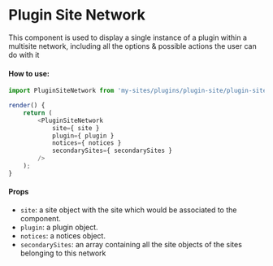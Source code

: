 Plugin Site Network
===================

This component is used to display a single instance of a plugin within a multisite network, including all the options & possible actions the user can do with it

#### How to use:

```js
import PluginSiteNetwork from 'my-sites/plugins/plugin-site/plugin-site-network';

render() {
    return (
		<PluginSiteNetwork
			site={ site }
			plugin={ plugin }
			notices={ notices }
			secondarySites={ secondarySites }
		/>
	);
}
```

#### Props

* `site`: a site object with the site which would be associated to the component.
* `plugin`: a plugin object.
* `notices`: a notices object.
* `secondarySites`: an array containing all the site objects of the sites belonging to this network
